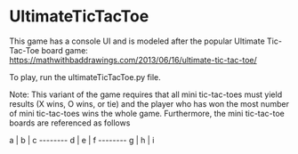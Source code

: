 # UltimateTicTacToe

This game has a console UI and is modeled after the popular Ultimate Tic-Tac-Toe board game: https://mathwithbaddrawings.com/2013/06/16/ultimate-tic-tac-toe/

To play, run the ultimateTicTacToe.py file.

Note: This variant of the game requires that all mini tic-tac-toes must yield results (X wins, O wins, or tie) and the player who has won the most number of mini tic-tac-toes wins the whole game. Furthermore, the mini tic-tac-toe boards are referenced as follows

a | b | c
\--------
d | e | f
\--------
g | h | i
